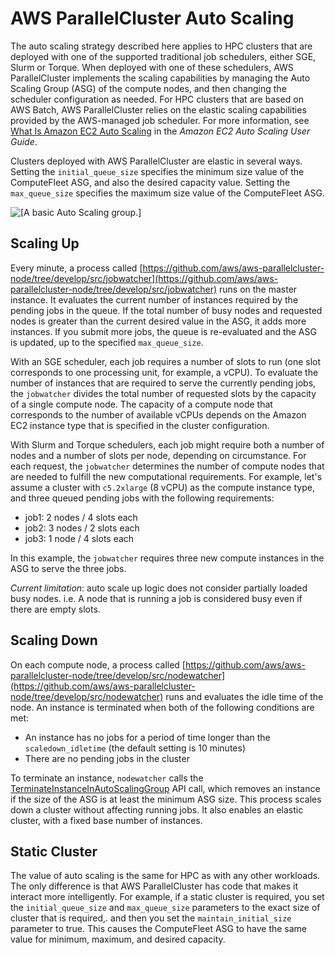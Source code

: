 # AWS ParallelCluster Auto Scaling<a name="autoscaling"></a>

The auto scaling strategy described here applies to HPC clusters that are deployed with one of the supported traditional job schedulers, either SGE, Slurm or Torque\. When deployed with one of these schedulers, AWS ParallelCluster implements the scaling capabilities by managing the Auto Scaling Group \(ASG\) of the compute nodes, and then changing the scheduler configuration as needed\. For HPC clusters that are based on AWS Batch, AWS ParallelCluster relies on the elastic scaling capabilities provided by the AWS\-managed job scheduler\. For more information, see [What Is Amazon EC2 Auto Scaling](https://docs.aws.amazon.com/autoscaling/ec2/userguide/what-is-amazon-ec2-auto-scaling.html) in the *Amazon EC2 Auto Scaling User Guide*\.

Clusters deployed with AWS ParallelCluster are elastic in several ways\. Setting the `initial_queue_size` specifies the minimum size value of the ComputeFleet ASG, and also the desired capacity value\. Setting the `max_queue_size` specifies the maximum size value of the ComputeFleet ASG\.

![\[A basic Auto Scaling group.\]](http://docs.aws.amazon.com/parallelcluster/latest/ug/images/as-basic-diagram.png)

## Scaling Up<a name="scaling-up"></a>

Every minute, a process called [https://github.com/aws/aws-parallelcluster-node/tree/develop/src/jobwatcher](https://github.com/aws/aws-parallelcluster-node/tree/develop/src/jobwatcher) runs on the master instance\. It evaluates the current number of instances required by the pending jobs in the queue\. If the total number of busy nodes and requested nodes is greater than the current desired value in the ASG, it adds more instances\. If you submit more jobs, the queue is re\-evaluated and the ASG is updated, up to the specified `max_queue_size`\.

With an SGE scheduler, each job requires a number of slots to run \(one slot corresponds to one processing unit, for example, a vCPU\)\. To evaluate the number of instances that are required to serve the currently pending jobs, the `jobwatcher` divides the total number of requested slots by the capacity of a single compute node\. The capacity of a compute node that corresponds to the number of available vCPUs depends on the Amazon EC2 instance type that is specified in the cluster configuration\.

With Slurm and Torque schedulers, each job might require both a number of nodes and a number of slots per node, depending on circumstance\. For each request, the `jobwatcher` determines the number of compute nodes that are needed to fulfill the new computational requirements\. For example, let's assume a cluster with `c5.2xlarge` \(8 vCPU\) as the compute instance type, and three queued pending jobs with the following requirements: 
+ job1: 2 nodes / 4 slots each
+ job2: 3 nodes / 2 slots each
+ job3: 1 node / 4 slots each

In this example, the `jobwatcher` requires three new compute instances in the ASG to serve the three jobs\.

 *Current limitation*: auto scale up logic does not consider partially loaded busy nodes\. i\.e\. A node that is running a job is considered busy even if there are empty slots\.

## Scaling Down<a name="scaling-down"></a>

On each compute node, a process called [https://github.com/aws/aws-parallelcluster-node/tree/develop/src/nodewatcher](https://github.com/aws/aws-parallelcluster-node/tree/develop/src/nodewatcher) runs and evaluates the idle time of the node\. An instance is terminated when both of the following conditions are met: 
+ An instance has no jobs for a period of time longer than the `scaledown_idletime` \(the default setting is 10 minutes\)
+ There are no pending jobs in the cluster

To terminate an instance, `nodewatcher` calls the [TerminateInstanceInAutoScalingGroup](https://docs.aws.amazon.com/autoscaling/ec2/APIReference/API_TerminateInstanceInAutoScalingGroup.html) API call, which removes an instance if the size of the ASG is at least the minimum ASG size\. This process scales down a cluster without affecting running jobs\. It also enables an elastic cluster, with a fixed base number of instances\.

## Static Cluster<a name="static-cluster"></a>

The value of auto scaling is the same for HPC as with any other workloads\. The only difference is that AWS ParallelCluster has code that makes it interact more intelligently\. For example, if a static cluster is required, you set the `initial_queue_size` and `max_queue_size` parameters to the exact size of cluster that is required,\. and then you set the `maintain_initial_size` parameter to true\. This causes the ComputeFleet ASG to have the same value for minimum, maximum, and desired capacity\.